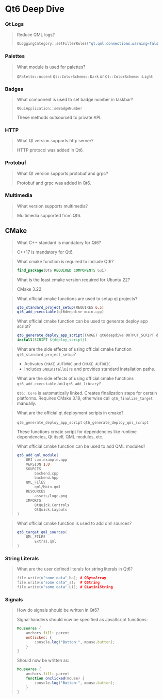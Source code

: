 # Qt6 Deep Dive

### Qt Logs

> Reduce QML logs?
>
> ```cpp
> QLoggingCategory::setFilterRules("qt.qml.connections.warning=false");
> ``````

### Palettes

> What module is used for palettes?
>
> `QPalette::Accent`
> `Qt::ColorScheme::Dark` or `Qt::ColorScheme::Light`

### Badges

> What component is used to set badge number in taskbar?
>
> `QGuiApplication::seBadgeNumber`
>
> These methods outsourced to private API.

### HTTP

> What Qt version supports http server?
>
> HTTP protocol was added in Qt6.

### Protobuf

> What Qt version supports protobuf and grpc?
>
> Protobuf and grpc was added in Qt6.

### Multimedia

> What version supports multimedia?
>
> Multimedia supported from Qt6.

## CMake

> What C++ standard is mandatory for Qt6?
>
> C++17 is mandatory for Qt6.

> What cmake function is required to include Qt6?
>
> ```cmake
> find_package(Qt6 REQUIRED COMPONENTS Gui)
> ``````

> What is the least cmake version required for Ubuntu 22?
>
> CMake 3.22

> What official cmake functions are used to setup qt projects?
>
> ```cmake
> qt6_standard_project_setup(REQUIRES 6.5)
> qt6_add_executable(qt6deepdive main.cpp)
> ``````

> What official cmake function can be used to generate deploy app script?
>
> ```cmake
> qt6_generate_deploy_app_script(TARGET qt6deepdive OUTPUT_SCRIPT deploy_script)
> install(SCRIPT ${deploy_script})
> ``````

> What are the side effects of using official cmake function <code>qt6_standard_project_setup</code>?
>
> * Activates `CMAKE_AUTOMOC` and `CMAKE_AUTOUIC`.
> * Includes `GNUInstallDirs` and provides standard installation paths.

> What are the side effects of using official cmake functions <code>qt6_add_executable</code> and <code>qt6_add_library</code>?
>
> `Qt6::Core` is automatically linked.
> Creates finalization steps for certain platforms.
> Requires CMake 3.19, otherwise call `qt6_finalize_target` manually.

> What are the official qt deployment scripts in cmake?
>
> `qt6_generate_deploy_app_script`
> `qt6_generate_deploy_qml_script`
>
> These functions create script for dependencies like runtime dependencies, Qt itself, QML modules, etc.

> What official cmake function can be used to add QML modules?
>
> ```cmake
> qt6_add_qml_module(
>     URI com.example.app
>     VERSION 1.0
>     SOURCES
>         backend.cpp
>         backend.hpp
>     QML_FIlES
>         qml/Main.qml
>     RESOURCES
>         assets/logo.png
>     IMPORTS
>         QtQuick.Controls
>         QtQuick.Layouts
> )
> ``````

> What official cmake function is used to add qml sources?
>
> ```cmake
> qt6_target_qml_sources(
>     QML_FILES
>         Extras.qml
> )
> ``````

### String Literals

> What are the user defined literals for string literals in Qt6?
>
> ```cpp
> file.write(u"some data"_ba); # QByteArray
> file.write(u"some data"_s);  # QString
> file.write(u"some data"_L1); # QLatin1String
> ``````

### Signals

> How do signals should be written in Qt6?
>
> Signal handlers should now be specified as JavaScript functions:
>
> ```qml
> MouseArea {
>     anchors.fill: parent
>     onClicked: {
>         console.log("Button:", mouse.button);
>     }
> }
> ``````
>
> Should now be written as:
> ```qml
> MouseArea {
>     anchors.fill: parent
>     function onclicked(mouse) {
>         console.log("Button:", mouse.button);
>     }
> }
> ``````

